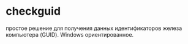 # checkguid
простое решение для получения данных идентификаторов железа компьютера (GUID). Windows ориентированное.
